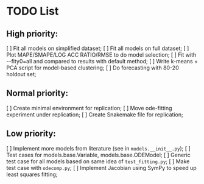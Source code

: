 # TODO List

## High priority:
[ ] Fit all models on simplified dataset;
[ ] Fit all models on full dataset;
[ ] Plot MAPE/SMAPE/LOG ACC RATIO/RMSE to do model selection;
[ ] Fit with --fity0=all and compared to results with default method;
[ ] Write k-means + PCA script for model-based clustering;
[ ] Do forecasting with 80-20 holdout set;

## Normal priority: 
[ ] Create minimal environment for replication;
[ ] Move ode-fitting experiment under replication;
[ ] Create Snakemake file for replication;

## Low priority:
[ ] Implement more models from literature (see in `models.__init__.py`);
[ ] Test cases for models.base.Variable, models.base.ODEModel;
[ ] Generic test case for all models based on same idea of `test_fitting.py`;
[ ] Make test case with `odecomp.py`;
[ ] Implement Jacobian using SymPy to speed up least squares fitting;
